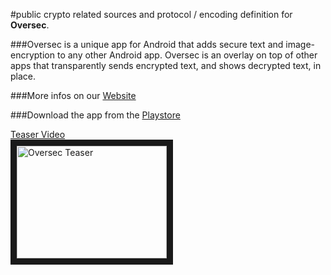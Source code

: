 #public crypto related sources and protocol / encoding definition for **Oversec**.

###Oversec is a unique app for Android that adds secure text and image-encryption to any other Android app. Oversec is an overlay on top of other apps that transparently sends encrypted text, and shows decrypted text, in place. 

###More infos on our [Website](http://oversec.io)

###Download the app from the [Playstore](https://play.google.com/store/apps/details?id=io.oversec.one)


<a href="http://www.youtube.com/watch?feature=player_embedded&v=VHZ9dA5ELXE
" target="_blank">
Teaser Video
<br/>
<img src="http://img.youtube.com/vi/VHZ9dA5ELXE/0.jpg" 
alt="Oversec Teaser" width="240" height="180" border="10" />
</a>
